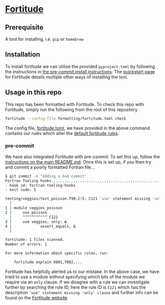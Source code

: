 # [Fortitude](https://fortitude.readthedocs.io/en/stable/)

## Prerequisite

A tool for installing, i.e. `pip` or `homebrew`

## Installation

To install fortitude we can utilise the provided `pyproject.toml` by following the instructions in [the pre-commit install instructions](../README.md#pre-commit).
The [quickstart page](https://fortitude.readthedocs.io/en/stable/#quickstart) for Fortitude details multiple other ways of installing the tool.

## Usage in this repo

This repo has been formatted with Fortitude. To check this repo with Fortitude, simply run the following from the root of this repository

```sh
fortitude --config-file formatting/fortitude.toml check
```

The config file, [fortitude.toml](./fortitude.toml), we have provided in the above command contains our rules which alter the 
[default fortitude rules](https://fortitude.readthedocs.io/en/stable/rules/). 



### pre-commit

We have also integrated Fortitude with pre-commit. To set this up, follow the [instructions on the main README.md](../README.md#pre-commit).
Once this is set up, if you then try and commit a poorly formatted Fortran file...

```sh
$ git commit -m "Adding a bad commit"       
Fortran Tooling hooks....................................................Failed
- hook id: fortran-tooling-hooks
- exit code: 1

testing/veggies/test_poisson.f90:2:5: C121 'use' statement missing 'only' clause
  |
1 | module veggies_poisson
2 |     use poisson
  |     ^^^^^^^^^^^ C121
3 |     use veggies, only: &
4 |             assert_equals, &
  |

fortitude: 1 files scanned.
Number of errors: 1

For more information about specific rules, run:

    fortitude explain X001,Y002,...
```

Fortitude has helpfully alerted us to our mistake. In the above case, we have tried to use a module without specifying which bits of
the module we require via an `only` clause. If we disagree with a rule we can investigate further by searching the rule ID, here the
rule ID is `C121` which has the description `'use' statement missing 'only' clause` and further info can be found on the
[Fortitude website](https://fortitude.readthedocs.io/en/stable/rules/use-all/)  
